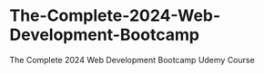 # The-Complete-2024-Web-Development-Bootcamp
The Complete 2024 Web Development Bootcamp Udemy Course
